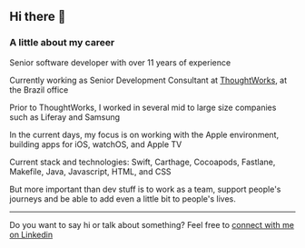 ## Hi there 👋

### **A little about my career**

Senior software developer with over 11 years of experience

Currently working as Senior Development Consultant at [ThoughtWorks](https://www.thoughtworks.com/), at the Brazil office

Prior to ThoughtWorks, I worked in several mid to large size companies such as Liferay and Samsung

In the current days, my focus is on working with the Apple environment, building apps for iOS, watchOS, and Apple TV

Current stack and technologies: Swift, Carthage, Cocoapods, Fastlane, Makefile, Java, Javascript, HTML, and CSS

But more important than dev stuff is to work as a team, support people's journeys and be able to add even a little bit to people's lives.

---

Do you want to say hi or talk about something? Feel free to [connect with me on Linkedin](https://www.linkedin.com/in/diogolins/)

<!--
**diogo-lins/diogo-lins** is a ✨ _special_ ✨ repository because its `README.md` (this file) appears on your GitHub profile.

Here are some ideas to get you started:

- 🔭 I’m currently working on ...
- 🌱 I’m currently learning ...
- 👯 I’m looking to collaborate on ...
- 🤔 I’m looking for help with ...
- 💬 Ask me about ...
- 📫 How to reach me: ...
- 😄 Pronouns: ...
- ⚡ Fun fact: ...
-->
